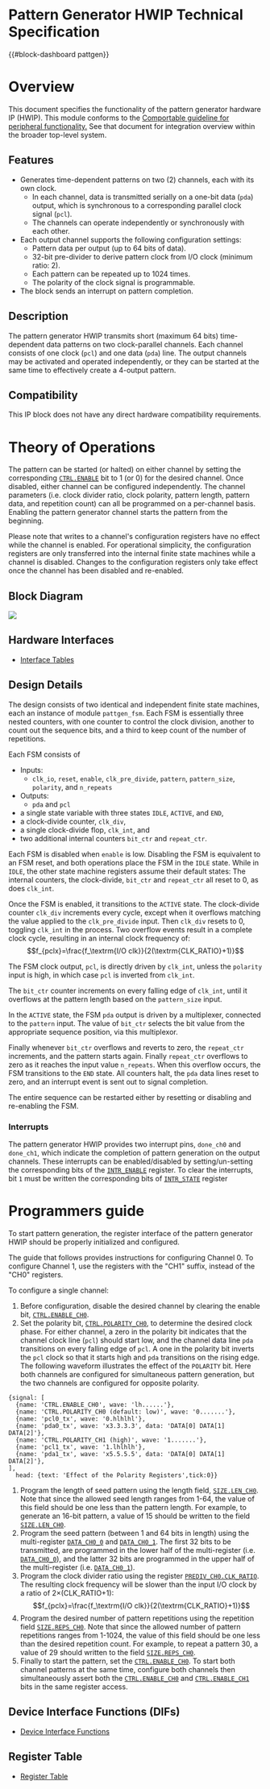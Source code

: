 # Pattern Generator HWIP Technical Specification

{{#block-dashboard pattgen}}

# Overview

This document specifies the functionality of the pattern generator hardware IP (HWIP).
This module conforms to the [Comportable guideline for peripheral functionality.](../../../doc/contributing/hw/comportability/README.md)
See that document for integration overview within the broader top-level system.

## Features

- Generates time-dependent patterns on two (2) channels, each with its own clock.
   - In each channel, data is transmitted serially on a one-bit data (`pda`) output, which is synchronous to a corresponding parallel clock signal (`pcl`).
   - The channels can operate independently or synchronously with each other.
- Each output channel supports the following configuration settings:
    - Pattern data per output (up to 64 bits of data).
    - 32-bit pre-divider to derive pattern clock from I/O clock (minimum ratio: 2).
    - Each pattern can be repeated up to 1024 times.
    - The polarity of the clock signal is programmable.
- The block sends an interrupt on pattern completion.

## Description

The pattern generator HWIP transmits short (maximum 64 bits) time-dependent data patterns on two clock-parallel channels.
Each channel consists of one clock (`pcl`) and one data (`pda`) line.
The output channels may be activated and operated independently, or they can be started at the same time to effectively create a 4-output pattern.

## Compatibility

This IP block does not have any direct hardware compatibility requirements.

# Theory of Operations

The pattern can be started (or halted) on either channel by setting the corresponding [`CTRL.ENABLE`](data/pattgen.hjson#ctrl) bit to 1 (or 0) for the desired channel.
Once disabled, either channel can be configured independently.
The channel parameters (i.e. clock divider ratio, clock polarity, pattern length, pattern data, and repetition count) can all be programmed on a per-channel basis.
Enabling the pattern generator channel starts the pattern from the beginning.

Please note that writes to a channel's configuration registers have no effect while the channel is enabled.
For operational simplicity, the configuration registers are only transferred into the internal finite state machines while a channel is disabled.
Changes to the configuration registers only take effect once the channel has been disabled and re-enabled.

## Block Diagram

![](./doc/pattgen_block_diagram.svg)

## Hardware Interfaces

* [Interface Tables](data/pattgen.hjson#interfaces)

## Design Details

The design consists of two identical and independent finite state machines, each an instance of module `pattgen_fsm`.
Each FSM is essentially three nested counters, with one counter to control the clock division, another to count out the sequence bits, and a third to keep count of the number of repetitions.

Each FSM consists of
- Inputs:
    - `clk_io`, `reset`, `enable`, `clk_pre_divide`, `pattern`, `pattern_size`, `polarity`,  and `n_repeats`
- Outputs:
    - `pda` and `pcl`
- a single state variable with three states `IDLE`, `ACTIVE`, and `END`,
- a clock-divide counter, `clk_div`,
- a single clock-divide flop, `clk_int`, and
- two additional internal counters `bit_ctr` and `repeat_ctr`.

Each FSM is disabled when `enable` is low.
Disabling the FSM is equivalent to an FSM reset, and both operations place the FSM in the `IDLE` state.
While in `IDLE`, the other state machine registers assume their default states:
The internal counters, the clock-divide, `bit_ctr` and `repeat_ctr` all reset to 0, as does `clk_int`.

Once the FSM is enabled, it transitions to the `ACTIVE` state.
The clock-divide counter `clk_div` increments every cycle, except when it overflows matching the value applied to the `clk_pre_divide` input.
Then `clk_div` resets to 0, toggling `clk_int` in the process.
Two overflow events result in a complete clock cycle, resulting in an internal clock frequency of:
$$f_{pclx}=\frac{f_\textrm{I/O clk}}{2(\textrm{CLK_RATIO}+1)}$$

The FSM clock output, `pcl`, is directly driven by `clk_int`, unless the `polarity` input is high, in which case `pcl` is inverted from `clk_int`.

The `bit_ctr` counter increments on every falling edge of `clk_int`, until it overflows at the pattern length based on the `pattern_size` input.

In the `ACTIVE` state, the FSM `pda` output is driven by a multiplexer, connected to the `pattern` input.
The value of `bit_ctr` selects the bit value from the appropriate sequence position, via this multiplexor.

Finally whenever `bit_ctr` overflows and reverts to zero, the `repeat_ctr` increments, and the pattern starts again.
Finally `repeat_ctr` overflows to zero as it reaches the input value `n_repeats`.
When this overflow occurs, the FSM transitions to the `END` state.
All counters halt, the `pda` data lines reset to zero, and an interrupt event is sent out to signal completion.

The entire sequence can be restarted either by resetting or disabling and re-enabling the FSM.

### Interrupts

The pattern generator HWIP provides two interrupt pins, `done_ch0` and `done_ch1`, which indicate the completion of pattern generation on the output channels.
These interrupts can be enabled/disabled by setting/un-setting the corresponding bits of the [`INTR_ENABLE`](data/pattgen.hjson#intr_enable) register.
To clear the interrupts, bit `1` must be written the corresponding bits of [`INTR_STATE`](data/pattgen.hjson#intr_state) register

# Programmers guide

To start pattern generation, the register interface of the pattern generator HWIP should be properly initialized and configured.

The guide that follows provides instructions for configuring Channel 0.
To configure Channel 1, use the registers with the "CH1" suffix, instead of the "CH0" registers.

To configure a single channel:
1. Before configuration, disable the desired channel by clearing the enable bit, [`CTRL.ENABLE_CH0`](data/pattgen.hjson#ctrl).
1. Set the polarity bit, [`CTRL.POLARITY_CH0`](data/pattgen.hjson#ctrl), to determine the desired clock phase.
For either channel, a zero in the polarity bit indicates that the channel clock line (`pcl`) should start low, and the channel data line `pda` transitions on every falling edge of `pcl`.
A one in the polarity bit inverts the `pcl` clock so that it starts high and `pda` transitions on the rising edge.
The following waveform illustrates the effect of the `POLARITY` bit.
Here both channels are configured for simultaneous pattern generation, but the two channels are configured for opposite polarity.
```wavejson
{signal: [
  {name: 'CTRL.ENABLE_CH0', wave: 'lh......'},
  {name: 'CTRL.POLARITY_CH0 (default: low)', wave: '0.......'},
  {name: 'pcl0_tx', wave: '0.hlhlhl'},
  {name: 'pda0_tx', wave: 'x3.3.3.3', data: 'DATA[0] DATA[1] DATA[2]'},
  {name: 'CTRL.POLARITY_CH1 (high)', wave: '1.......'},
  {name: 'pcl1_tx', wave: '1.lhlhlh'},
  {name: 'pda1_tx', wave: 'x5.5.5.5', data: 'DATA[0] DATA[1] DATA[2]'},
],
  head: {text: 'Effect of the Polarity Registers',tick:0}}
```

1. Program the length of seed pattern using the length field, [`SIZE.LEN_CH0`](data/pattgen.hjson#size).
Note that since the allowed seed length ranges from 1-64, the value of this field should be one less than the pattern length.
For example, to generate an 16-bit pattern, a value of 15 should be written to the field [`SIZE.LEN_CH0`](data/pattgen.hjson#size).
1. Program the seed pattern (between 1 and 64 bits in length) using the multi-register [`DATA_CH0_0`](data/pattgen.hjson#data_ch0_0) and [`DATA_CH0_1`](data/pattgen.hjson#data_ch0_1).
The first 32 bits to be transmitted, are programmed in the lower half of the multi-register (i.e. [`DATA_CH0_0`](data/pattgen.hjson#data_ch0_0)), and the latter 32 bits are programmed in the upper half of the multi-register (i.e. [`DATA_CH0_1`](data/pattgen.hjson#data_ch0_1)).
1. Program the clock divider ratio using the register [`PREDIV_CH0.CLK_RATIO`](data/pattgen.hjson#prediv_ch0).
The resulting clock frequency will be slower than the input I/O clock by a ratio of 2&times;(CLK_RATIO+1):
$$f_{pclx}=\frac{f_\textrm{I/O clk}}{2(\textrm{CLK_RATIO}+1)}$$
1. Program the desired number of pattern repetitions using the repetition field [`SIZE.REPS_CH0`](data/pattgen.hjson#size).
Note that since the allowed number of pattern repetitions ranges from 1-1024, the value of this field should be one less than the desired repetition count.
For example, to repeat a pattern 30, a value of 29 should written to the field [`SIZE.REPS_CH0`](data/pattgen.hjson#size).
1. Finally to start the pattern, set the [`CTRL.ENABLE_CH0`](data/pattgen.hjson#ctrl).
To start both channel patterns at the same time, configure both channels then simultaneously assert both the [`CTRL.ENABLE_CH0`](data/pattgen.hjson#ctrl) and [`CTRL.ENABLE_CH1`](data/pattgen.hjson#ctrl) bits in the same register access.

## Device Interface Functions (DIFs)

- [Device Interface Functions](../../../sw/device/lib/dif/dif_pattgen.h)

## Register Table

* [Register Table](data/pattgen.hjson#registers)
